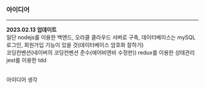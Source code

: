 ### 아이디어
---
**2023.02.13 업데이트**
<br/>
일단 nodejs를 이용한 백엔드, 오라클 클라우드 서버로 구축, 데이터베이스는 mySQL
로그인, 회원가입 기능이 있을 것(데이터베이스 암호화 잘하기)
<br/>
코딩컨벤션(네이버의 코딩컨벤션 준수(에어비엔비 수정판))
redux를 이용한 상태관리
jest를 이용한 tdd

<br/>
아이디어 생각

<!-- 2023.03.03 desktop github check -->
<!-- 2023.03.03 Win Laptop github check -->
<!-- 2023.03.06 Macbook github check -->
